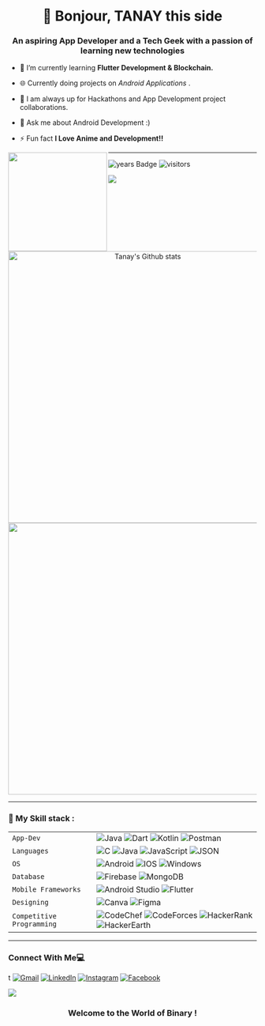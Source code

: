 
<h1 align="center">👋 Bonjour, TANAY this side</h1>
<h3 align="center">An aspiring App Developer and a Tech Geek with a passion of learning new technologies</h3>

- 🌱 I’m currently learning **Flutter Development & Blockchain.**

- 🌐 Currently doing projects on <i>Android Applications</i> . 

- 💭 I am always up for Hackathons and App Development project collaborations.
 
- 💬 Ask me about Android Development  :) 

- ⚡ Fun fact **I Love Anime and Development!!**

<img width="200px" align="left" src="https://komarev.com/ghpvc/?username=your-github-Tanay-Dwivedi&style=flat-square&color=232323">
<hr>

![years Badge](https://badges.pufler.dev/years/Tanay-Dwivedi)  ![visitors](https://visitor-badge.laobi.icu/badge?page_id=Tanay-Dwivedi)

<div>
<img src="https://activity-graph.herokuapp.com/graph?username=tanay-dwivedi&theme=radical&bg_color=202020&point=DFFF00&line=0FFF50&hide_border=true&custom_title=Keep+learning,+developing+and+gitting+it+done&color=AAFF00&area=true&area_color=98FB98">
</div>

<div align="center">
<img width="550px" src="https://github-readme-stats.vercel.app/api?username=Tanay-Dwivedi&show_icons=true&theme=radical&count_private=true&hide_border=true&title_color=39FF14&icon_color=39FF14&bg_color=0D111700&text_color=AAFF00&custom_title=Tanay's+Github Stats" alt="Tanay's Github stats" />
<img width="550px" src="http://github-readme-streak-stats.herokuapp.com?user=Tanay-Dwivedi&hide_border=false&background=404040&border=98FB98&fire=0FFF50&sideNums=FC6401&currStreakLabel=0FFF50&currStreakNum=0FFF50&sideLabels=0FFF50&dates=0FFF50&stroke=0FFF50" />
</div>

<hr>

### 🍁 My Skill stack :

|               |           |
|       ---     |    ---    |
| `App-Dev`     | ![Java](https://img.shields.io/badge/Java-ED8B00?style=for-the-badge&logo=java&logoColor=white) ![Dart](https://img.shields.io/badge/Dart-0175C2?style=for-the-badge&logo=dart&logoColor=white) ![Kotlin](https://img.shields.io/badge/Kotlin-0095D5?&style=for-the-badge&logo=kotlin&logoColor=white) ![Postman](https://img.shields.io/badge/Postman-FF6C37?style=for-the-badge&logo=Postman&logoColor=white)|
| `Languages`   | ![C](https://img.shields.io/badge/C-00599C?style=for-the-badge&logo=c&logoColor=white) ![Java](https://img.shields.io/badge/Java-ED8B00?style=for-the-badge&logo=java&logoColor=white) ![JavaScript](https://img.shields.io/badge/JavaScript-323330?style=for-the-badge&logo=javascript&logoColor=F7DF1E) ![JSON](https://img.shields.io/badge/json-FF4B4B?style=for-the-badge&logo=json&logoColor=white)|
| `OS`   | ![Android](https://img.shields.io/badge/Android-3DDC84?style=for-the-badge&logo=android&logoColor=white) ![IOS](https://img.shields.io/badge/iOS-000000?style=for-the-badge&logo=ios&logoColor=white) ![Windows](https://img.shields.io/badge/Windows-0078D6?style=for-the-badge&logo=windows&logoColor=white)|
| `Database`       | ![Firebase](https://img.shields.io/badge/firebase-ffca28?style=for-the-badge&logo=firebase&logoColor=black) ![MongoDB](https://img.shields.io/badge/MongoDB-4EA94B?style=for-the-badge&logo=mongodb&logoColor=white)|
| `Mobile Frameworks`       | ![Android Studio](https://img.shields.io/badge/Android_Studio-3DDC84?style=for-the-badge&logo=android-studio&logoColor=white)  ![Flutter](https://img.shields.io/badge/Flutter-02569B?style=for-the-badge&logo=flutter&logoColor=white)|
| `Designing`       | ![Canva](https://img.shields.io/badge/Canva-%2300C4CC.svg?&style=for-the-badge&logo=Canva&logoColor=white)  ![Figma](https://img.shields.io/badge/Figma-F24E1E?style=for-the-badge&logo=figma&logoColor=white)|
| `Competitive Programming`       | ![CodeChef](https://img.shields.io/badge/Codechef-00CCBB7.svg?&style=for-the-badge&logo=Codechef&logoColor=white)  ![CodeForces](https://img.shields.io/badge/Codeforces-445f9d?style=for-the-badge&logo=Codeforces&logoColor=white) ![HackerRank](https://img.shields.io/badge/-Hackerrank-2EC866?style=for-the-badge&logo=HackerRank&logoColor=white) ![HackerEarth](https://img.shields.io/badge/HackerEarth-%232C3454.svg?&style=for-the-badge&logo=HackerEarth&logoColor=Blue)|

<hr>

### Connect With Me💻
<p align="left" align='right'>t
<a target="_blank"href="mailto: tanaydwivedi2002@gmail.com"><img alt="Gmail" src="https://img.shields.io/badge/Gmail-D14836?style=for-the-badge&logo=gmail&logoColor=white"/></a>
<a target="_blank"href="https://www.linkedin.com/in/tanaydwivedi01102002/"><img alt="LinkedIn" src="https://img.shields.io/badge/linkedin-%230077B5.svg?style=for-the-badge&logo=linkedin&logoColor=white"/></a>
<a target="_blank"href="https://www.instagram.com/tanay.0110/">	<img alt="Instagram" src="https://img.shields.io/badge/Instagram-%23E4405F.svg?style=for-the-badge&logo=Instagram&logoColor=white"/></a>
<a target="_blank"href="https://www.facebook.com/tanay.0110/">	<img alt="Facebook" src="https://img.shields.io/badge/Facebook-1877F2?style=for-the-badge&logo=facebook&logoColor=white"/></a>

<br>

![](https://raw.githubusercontent.com/halfrost/halfrost/master/icons/header_.png)

### <p align="center"> Welcome to the World of Binary ! </p>
